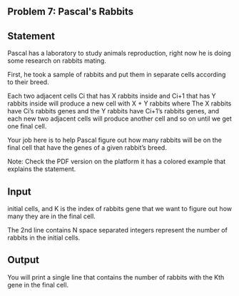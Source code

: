 Problem 7: Pascal's Rabbits
---

Statement
---
Pascal has a laboratory to study animals reproduction, right now he is doing some research on rabbits mating.

First, he took a sample of rabbits and put them in separate cells according to their breed.

Each two adjacent cells Ci that has X rabbits inside and Ci+1 that has Y rabbits inside will produce a new cell with X + Y rabbits where The X rabbits have Ci’s rabbits genes and the Y rabbits have Ci+1’s rabbits genes, and each new two adjacent cells will produce another cell and so on until we get one final cell.

Your job here is to help Pascal figure out how many rabbits will be on the final cell that have the genes of a given rabbit’s breed.

Note: Check the PDF version on the platform it has a colored example that explains the statement.

Input
---
initial cells, and K is the index of rabbits gene that we want to figure out how many they are in the final cell.

The 2nd line contains N space separated integers represent the number of rabbits in the initial cells.

Output
---
You will print a single line that contains the number of rabbits with the Kth gene in the final cell.
